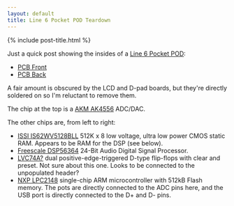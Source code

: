 ```yaml
---
layout: default
title: Line 6 Pocket POD Teardown
---
```


{% include post-title.html %}

Just a quick post showing the insides of a [Line 6 Pocket
POD](http://uk.line6.com/pocketpod/):

* [PCB Front](/assets/pocket-pod/pcb_front.jpg)
* [PCB Back](/assets/pocket-pod/pcb_back.jpg)

A fair amount is obscured by the LCD and D-pad boards, but they're directly
soldered on so I'm reluctant to remove them.

The chip at the top is a [AKM
AK4556](http://pdf1.alldatasheet.net/datasheet-pdf/view/206731/AKM/AK4556VT/+Q05JW_VYpLawLNvzwcb+/datasheet.pdf)
ADC/DAC.

The other chips are, from left to right:

* [ISSI IS62WV5128BLL](http://www.issi.com/WW/pdf/62WV5128ALL.pdf) 512K x 8 low
  voltage, ultra low power CMOS static RAM. Appears to be RAM for the DSP (see
  below).
* [Freescale DSP56364](http://www.freescale.com/webapp/sps/site/prod_summary.jsp?code=DSP56364) 24-Bit Audio Digital Signal Processor.
* [LVC74A?](http://www.ti.com/lit/ds/symlink/sn74lvc74a.pdf) dual
  positive-edge-triggered D-type flip-flops with clear and preset. Not sure
  about this one. Looks to be connected to the unpopulated header?
* [NXP LPC2148](http://www.nxp.com/documents/data_sheet/LPC2141_42_44_46_48.pdf) single-chip
  ARM microcontroller with 512kB Flash memory. The pots are directly connected
  to the ADC pins here, and the USB port is directly connected to the D+ and D-
  pins.

